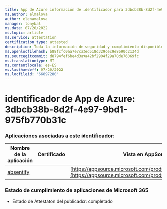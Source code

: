 ```yaml
---
title: App de Azure información de identificador para 3dbcb38b-8d2f-4e97-9bd1-975fb770b31c
ms.author: elmalova
author: elenamalova
manager: tonybal
ms.date: 07/20/2022
ms.topic: article
ms.service: attestation
certification_type: attested
description: Toda la información de seguridad y cumplimiento disponible para 3dbcb38b-8d2f-4e97-9bd1-975fb770b31c.
ms.openlocfilehash: b88fcfc0aa7e7ca2ed518d329cec9e8690c2134d
ms.sourcegitcommit: d8794fef6be4d3a9a42bf2904f29a70de76069fc
ms.translationtype: MT
ms.contentlocale: es-ES
ms.lasthandoff: 07/20/2022
ms.locfileid: "66897280"
---
```

# <a name="azure-app-id-3dbcb38b-8d2f-4e97-9bd1-975fb770b31c"></a>identificador de App de Azure: 3dbcb38b-8d2f-4e97-9bd1-975fb770b31c


### <a name="apps-associated-with-this-id"></a>Aplicaciones asociadas a este identificador:
| **Nombre de la aplicación** | **Certificado** | **Vista en AppSource** |
|--------------|---------------|-----------------------|
| [absentify](../forward/WA200003833.md) |  | [https://appsource.microsoft.com/product/office/WA200003833](https://appsource.microsoft.com/product/office/WA200003833) |

### <a name="microsoft-365-app-compliance-status"></a>Estado de cumplimiento de aplicaciones de Microsoft 365
- Estado de Attestaton del publicador: completado
